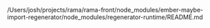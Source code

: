 /Users/josh/projects/rama/rama-front/node_modules/ember-maybe-import-regenerator/node_modules/regenerator-runtime/README.md